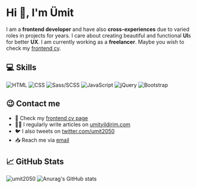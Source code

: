 # Hi 👋, I'm Ümit
I am a **frontend developer** and have also **cross-experiences** due to varied roles in projects for years. I care about creating beautiful and functional **UI**s for better **UX**. I am currently working as a **freelancer**. Maybe you wish to check my [frontend cv](https://umit2050.github.io/).

## 💻 Skills
![](https://img.shields.io/badge/-HTML-red "HTML")
![](https://img.shields.io/badge/-CSS-blue "CSS")
![](https://img.shields.io/badge/-Sass/SCSS-white?color=cc6699 "Sass/SCSS")
![](https://img.shields.io/badge/-Javascript-yellow?color=F7DF1E "JavaScript")
![](https://img.shields.io/badge/-jQuery-yellow?color=0769ad "jQuery")
![](https://img.shields.io/badge/-Bootstrap-blueviolet "Bootstrap")

## 😉 Contact me
- 📄 Check my [frontend cv page](https://umit2050.github.io/)
- ✍🏻 I regularly write articles on [umityildirim.com](https://www.umityildirim.com)
- 🐦 I also tweets on [twitter.com/umit2050](https://www.twitter.com/umit2050)
- 📥 Reach me via [email](mailto:bilimorg@gmail.com)

## 📈 GitHub Stats
![](https://github-readme-stats.vercel.app/api/top-langs?username=umit2050&show_icons=true "umit2050")
![Anurag's GitHub stats](https://github-readme-stats.vercel.app/api?username=umit2050&show_icons=true&theme=default)
